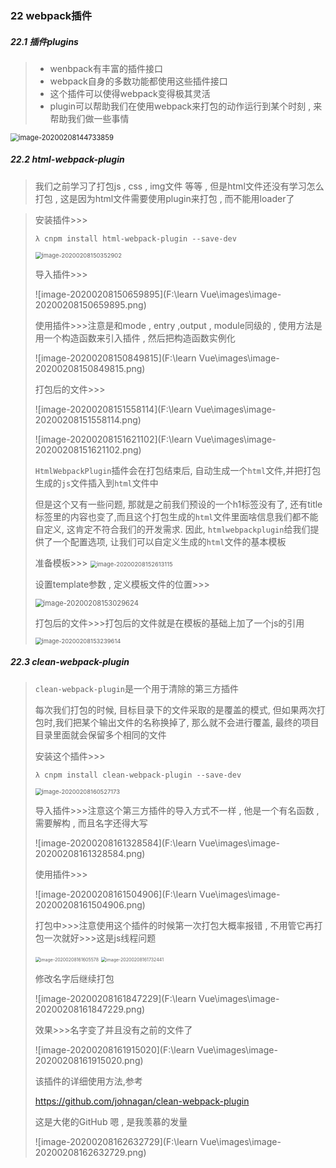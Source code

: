 ### 22 webpack插件

##### 22.1 插件plugins

> - wenbpack有丰富的插件接口
> - webpack自身的多数功能都使用这些插件接口
> - 这个插件可以使得webpack变得极其灵活
> - plugin可以帮助我们在使用webpack来打包的动作运行到某个时刻 , 来帮助我们做一些事情

<img src="F:\learn Vue\images\image-20200208144733859.png" alt="image-20200208144733859" style="zoom:80%;" />

##### 22.2 html-webpack-plugin

> 我们之前学习了打包js , css , img文件 等等 , 但是html文件还没有学习怎么打包 , 这是因为html文件需要使用plugin来打包 , 而不能用loader了

> 安装插件>>>
>
> ```nginx
> λ cnpm install html-webpack-plugin --save-dev
> ```
>
> <img src="F:\learn Vue\images\image-20200208150352902.png" alt="image-20200208150352902" style="zoom:67%;" />
>
> 导入插件>>>
>
> ![image-20200208150659895](F:\learn Vue\images\image-20200208150659895.png)
>
> 使用插件>>>注意是和mode , entry ,output , module同级的 , 使用方法是用一个构造函数来引入插件 , 然后把构造函数实例化
>
> ![image-20200208150849815](F:\learn Vue\images\image-20200208150849815.png)
>
> 打包后的文件>>>
>
> ![image-20200208151558114](F:\learn Vue\images\image-20200208151558114.png)
>
> ![image-20200208151621102](F:\learn Vue\images\image-20200208151621102.png)
>
> `HtmlWebpackPlugin`插件会在打包结束后, 自动生成一个`html`文件,并把打包生成的`js`文件插入到`html`文件中
>
> 但是这个又有一些问题, 那就是之前我们预设的一个h1标签没有了, 还有title标签里的内容也变了,而且这个打包生成的`html`文件里面啥信息我们都不能自定义, 这肯定不符合我们的开发需求. 因此, `htmlwebpackplugin`给我们提供了一个配置选项, 让我们可以自定义生成的`html`文件的基本模板
>
> 准备模板>>>
> <img src="F:\learn Vue\images\image-20200208152613115.png" alt="image-20200208152613115" style="zoom:67%;" />
>
> 设置template参数 , 定义模板文件的位置>>>
>
> <img src="F:\learn Vue\images\image-20200208153029624.png" alt="image-20200208153029624" style="zoom:80%;" />
>
> 打包后的文件>>>打包后的文件就是在模板的基础上加了一个js的引用
>
> <img src="F:\learn Vue\images\image-20200208153239614.png" alt="image-20200208153239614" style="zoom:67%;" />

##### 22.3 clean-webpack-plugin

> `clean-webpack-plugin`是一个用于清除的第三方插件
>
> 每次我们打包的时候, 目标目录下的文件采取的是覆盖的模式, 但如果两次打包时,我们把某个输出文件的名称换掉了, 那么就不会进行覆盖, 最终的项目目录里面就会保留多个相同的文件
>
> 安装这个插件>>>
>
> ```nginx
> λ cnpm install clean-webpack-plugin --save-dev
> ```
>
> <img src="F:\learn Vue\images\image-20200208160527173.png" alt="image-20200208160527173" style="zoom:67%;" />
>
> 导入插件>>>注意这个第三方插件的导入方式不一样 , 他是一个有名函数 , 需要解构 , 而且名字还得大写
>
> ![image-20200208161328584](F:\learn Vue\images\image-20200208161328584.png)
>
> 使用插件>>>
>
> ![image-20200208161504906](F:\learn Vue\images\image-20200208161504906.png)
>
> 打包中>>>注意使用这个插件的时候第一次打包大概率报错 , 不用管它再打包一次就好>>>这是js线程问题
>
> <img src="F:\learn Vue\images\image-20200208161605578.png" alt="image-20200208161605578" style="zoom:50%;" />
>
> <img src="F:\learn Vue\images\image-20200208161732441.png" alt="image-20200208161732441" style="zoom:50%;" />
>
> 修改名字后继续打包
>
> ![image-20200208161847229](F:\learn Vue\images\image-20200208161847229.png)
>
> 效果>>>名字变了并且没有之前的文件了
>
> ![image-20200208161915020](F:\learn Vue\images\image-20200208161915020.png)
>
> 该插件的详细使用方法,参考
>
> https://github.com/johnagan/clean-webpack-plugin
>
> 这是大佬的GitHub  嗯 , 是我羡慕的发量
>
> ![image-20200208162632729](F:\learn Vue\images\image-20200208162632729.png)


